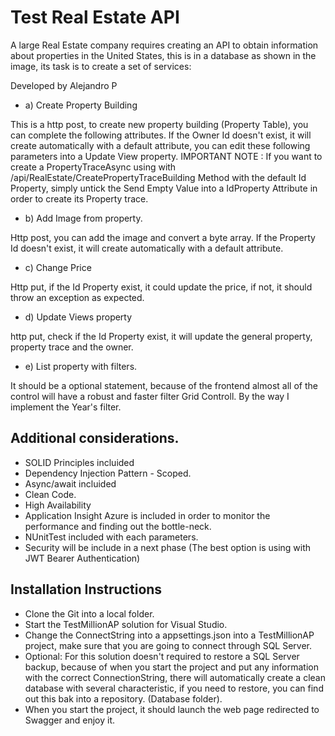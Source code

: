 # Test Real Estate API

A large Real Estate company requires creating an API to obtain information about properties in the United States, this is in a database as shown in the image, its task is to create a set of services:

Developed by Alejandro P

- a) Create Property Building 

This is a http post, to create new property building (Property Table), you can complete the following attributes. If the Owner Id doesn't exist, it will create automatically
with a default attribute, you can edit these following parameters into a Update View property.
IMPORTANT NOTE : If you want to create a PropertyTraceAsync using with /api/RealEstate/CreatePropertyTraceBuilding Method with the default Id Property, simply untick the Send Empty Value into a IdProperty Attribute in order to create its Property trace.

- b) Add Image from property.

Http post, you can add the image and convert a byte array. If the Property Id doesn't exist, it will create automatically with a default attribute.

- c) Change Price

Http put, if the Id Property exist, it could update the price, if not, it should throw an exception as expected.

- d) Update Views property

http put, check if the Id Property exist, it will update the general property, property trace and the owner.

- e) List property with filters.

It should be a optional statement, because of the frontend almost all of the control will have a robust and faster filter Grid Controll. By the way I implement the Year's filter.


## Additional considerations.
- SOLID Principles incluided
- Dependency Injection Pattern -  Scoped.
- Async/await incluided
- Clean Code.
- High Availability
- Application Insight Azure is included in order to monitor the performance and finding out the bottle-neck.
- NUnitTest included with each parameters.
- Security will be include in a next phase (The best option is using with JWT Bearer Authentication)
    
    
## Installation Instructions
- Clone the Git into a local folder.
- Start the TestMillionAP solution for Visual Studio.
- Change the ConnectString into a appsettings.json into a TestMillionAP project, make sure that you are going to connect through SQL Server.
- Optional: For this solution doesn't required to restore a SQL Server backup, because of when you start the project and put any information with the 
  correct ConnectionString, there will automatically create a clean database with several characteristic, if you need to restore, you can find out this bak into
  a repository. (Database folder).
- When you start the project, it should launch the web page redirected to Swagger and enjoy it.

    

